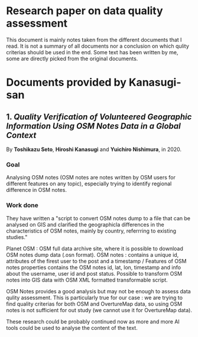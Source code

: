 # Research paper on data quality assessment

This document is mainly notes taken from the different documents that I read.
It is not a summary of all documents nor a conclusion on which qulity criterias should be used in the end.
Some text has been written by me, some are directly picked from the original documents.

# Documents provided by Kanasugi-san

## 1. *Quality Verification of Volunteered Geographic Information Using OSM Notes Data in a Global Context*

By **Toshikazu Seto**, **Hiroshi Kanasugi** and **Yuichiro Nishimura**, in 2020.

### Goal

Analysing OSM notes (OSM notes are notes written by OSM users for different features on any topic), especially trying to identify regional difference in OSM notes.

### Work done

They have written a "script to convert OSM notes dump to a file that can be analysed on GIS and clarified the geographicla differences in the characteristics of OSM notes, mainly by country, referrring to existing studies."

Planet OSM : OSM full data archive site, where it is possible to download OSM notes dump data (.osn format).
OSM notes : contains a unique id, attributes of the firest user to the post and a timestamp / Features of OSM notes properties contains the OSM notes id, lat, lon, timestamp and info about the username, user id and post status.
Possible to transform OSM notes into GIS data with OSM XML formatted transformable script.

OSM Notes provides a good analysis but may not be enough to assess data qulity assessment.
This is particularly true for our case : we are trying to find quality criterias for both OSM and OvertureMap data, so using OSM notes is not sufficient for out study (we cannot use it for OvertureMap data).

These research could be probably continued now as more and more AI tools could be used to analyse the content of the text.